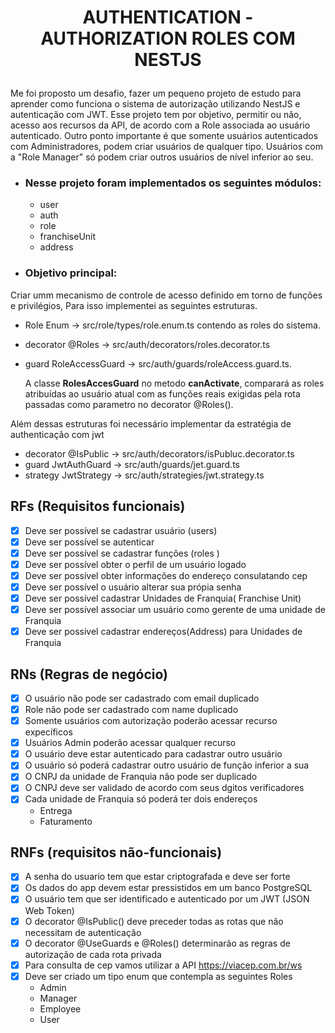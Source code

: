 
# <p align="center">AUTHENTICATION - AUTHORIZATION ROLES COM NESTJS</p>

Me foi proposto um desafio, fazer um pequeno projeto de estudo para aprender como funciona o sistema de autorização utilizando NestJS e autenticação com JWT.
Esse projeto tem por objetivo, permitir ou não, acesso aos recursos da API, de acordo com a Role associada ao usuário autenticado.
Outro ponto importante é que somente usuários autenticados com Administradores, podem criar usuários de qualquer tipo.
Usuários com a "Role Manager"  só podem criar outros usuários de nível inferior ao seu.

- ### Nesse projeto foram implementados os seguintes módulos:
  - user
  - auth
  - role
  - franchiseUnit
  - address

- ### Objetivo principal:
Criar umm mecanismo de controle de acesso definido em torno de funções e privilégios, 
Para isso implementei as seguintes estruturas.
  - Role Enum -> src/role/types/role.enum.ts contendo as roles do sistema.
  - decorator @Roles -> src/auth/decorators/roles.decorator.ts
  - guard RoleAccessGuard -> src/auth/guards/roleAccess.guard.ts.
  
    A classe <strong>RolesAccesGuard</strong> no metodo <strong>canActivate</strong>,
    comparará as roles atribuídas ao usuário atual com as funções reais exigidas pela rota passadas como parametro no decorator @Roles(). 

Além dessas estruturas foi necessário implementar da estratégia de authenticação com jwt
  - decorator @IsPublic -> src/auth/decorators/isPubluc.decorator.ts
  - guard JwtAuthGuard -> src/auth/guards/jet.guard.ts
  - strategy JwtStrategy -> src/auth/strategies/jwt.strategy.ts



## RFs (Requisitos funcionais)
- [x] Deve ser possível se cadastrar usuário (users)
- [x] Deve ser possível se autenticar
- [x] Deve ser possível se cadastrar funções (roles )
- [x] Deve ser possível obter o perfil de um usuário logado
- [x] Deve ser possível obter informações do endereço consulatando cep
- [x] Deve ser possível o usuário alterar sua própia senha
- [x] Deve ser possível cadastrar Unidades de Franquia( Franchise Unit)
- [x] Deve ser possível associar um usuário como gerente de uma unidade de Franquia
- [x] Deve ser possivel cadastrar endereços(Address) para Unidades de Franquia

## RNs (Regras de negócio)
- [x] O usuário não pode ser cadastrado com email duplicado
- [x] Role não pode ser cadastrado com name duplicado
- [x] Somente usuários com autorização poderão acessar recurso expecíficos
- [x] Usuários Admin poderão acessar qualquer recurso
- [x] O usuário deve estar autenticado para cadastrar outro usuário
- [x] O usuário só poderá cadastrar outro usuário de função inferior a sua
- [x] O CNPJ da unidade de Franquia não pode ser duplicado
- [x] O CNPJ deve ser validado de acordo com seus dgitos verificadores
- [x] Cada unidade de Franquia só poderá ter dois endereços
  - Entrega
  - Faturamento

## RNFs (requisitos não-funcionais)
- [x] A senha do usuario tem que estar criptografada e deve ser forte
- [x] Os dados do app devem estar pressistidos em um banco PostgreSQL
- [x] O usuário tem que ser identificado e autenticado por um JWT (JSON Web Token)
- [x] O decorator @IsPublic() deve preceder todas as rotas que não necessitam de autenticação
- [x] O decorator @UseGuards e @Roles() determinarão as regras de autorização de cada rota privada
- [x] Para consulta de cep vamos utilizar a API https://viacep.com.br/ws
- [x] Deve ser criado um tipo enum que contempla as seguintes Roles
  - Admin
  - Manager
  - Employee
  - User
